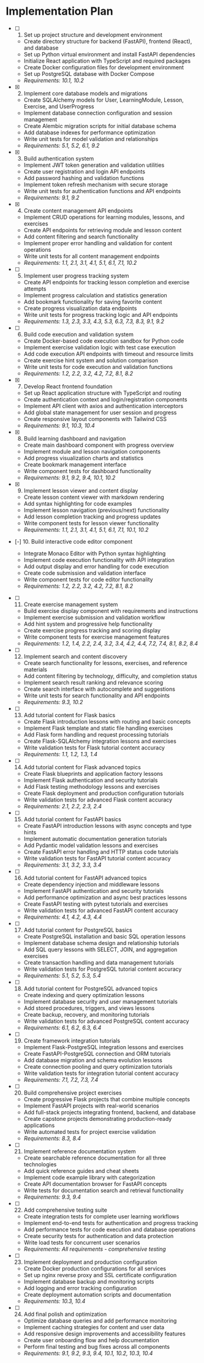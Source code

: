 # Implementation Plan

- [ ] 1. Set up project structure and development environment




  - Create directory structure for backend (FastAPI), frontend (React), and database
  - Set up Python virtual environment and install FastAPI dependencies
  - Initialize React application with TypeScript and required packages
  - Create Docker configuration files for development environment
  - Set up PostgreSQL database with Docker Compose
  - _Requirements: 10.1, 10.2_

- [x] 2. Implement core database models and migrations





  - Create SQLAlchemy models for User, LearningModule, Lesson, Exercise, and UserProgress
  - Implement database connection configuration and session management
  - Create Alembic migration scripts for initial database schema
  - Add database indexes for performance optimization
  - Write unit tests for model validation and relationships
  - _Requirements: 5.1, 5.2, 6.1, 9.2_

- [x] 3. Build authentication system





  - Implement JWT token generation and validation utilities
  - Create user registration and login API endpoints
  - Add password hashing and validation functions
  - Implement token refresh mechanism with secure storage
  - Write unit tests for authentication functions and API endpoints
  - _Requirements: 9.1, 9.2_

- [x] 4. Create content management API endpoints








  - Implement CRUD operations for learning modules, lessons, and exercises
  - Create API endpoints for retrieving module and lesson content
  - Add content filtering and search functionality
  - Implement proper error handling and validation for content operations
  - Write unit tests for all content management endpoints
  - _Requirements: 1.1, 2.1, 3.1, 4.1, 5.1, 6.1, 7.1, 10.2_

- [ ] 5. Implement user progress tracking system




  - Create API endpoints for tracking lesson completion and exercise attempts
  - Implement progress calculation and statistics generation
  - Add bookmark functionality for saving favorite content
  - Create progress visualization data endpoints
  - Write unit tests for progress tracking logic and API endpoints
  - _Requirements: 1.3, 2.3, 3.3, 4.3, 5.3, 6.3, 7.3, 8.3, 9.1, 9.2_

- [ ] 6. Build code execution and validation system




  - Create Docker-based code execution sandbox for Python code
  - Implement exercise validation logic with test case execution
  - Add code execution API endpoints with timeout and resource limits
  - Create exercise hint system and solution comparison
  - Write unit tests for code execution and validation functions
  - _Requirements: 1.2, 2.2, 3.2, 4.2, 7.2, 8.1, 8.2_

- [x] 7. Develop React frontend foundation






  - Set up React application structure with TypeScript and routing
  - Create authentication context and login/registration components
  - Implement API client with axios and authentication interceptors
  - Add global state management for user session and progress
  - Create responsive layout components with Tailwind CSS
  - _Requirements: 9.1, 10.3, 10.4_

- [x] 8. Build learning dashboard and navigation







  - Create main dashboard component with progress overview
  - Implement module and lesson navigation components
  - Add progress visualization charts and statistics
  - Create bookmark management interface
  - Write component tests for dashboard functionality
  - _Requirements: 9.1, 9.2, 9.4, 10.1, 10.2_

- [x] 9. Implement lesson viewer and content display





  - Create lesson content viewer with markdown rendering
  - Add syntax highlighting for code examples
  - Implement lesson navigation (previous/next) functionality
  - Add lesson completion tracking and progress updates
  - Write component tests for lesson viewer functionality
  - _Requirements: 1.1, 2.1, 3.1, 4.1, 5.1, 6.1, 7.1, 10.1, 10.2_

- [-] 10. Build interactive code editor component



  - Integrate Monaco Editor with Python syntax highlighting
  - Implement code execution functionality with API integration
  - Add output display and error handling for code execution
  - Create code submission and validation interface
  - Write component tests for code editor functionality
  - _Requirements: 1.2, 2.2, 3.2, 4.2, 7.2, 8.1, 8.2_

- [ ] 11. Create exercise management system
  - Build exercise display component with requirements and instructions
  - Implement exercise submission and validation workflow
  - Add hint system and progressive help functionality
  - Create exercise progress tracking and scoring display
  - Write component tests for exercise management features
  - _Requirements: 1.2, 1.4, 2.2, 2.4, 3.2, 3.4, 4.2, 4.4, 7.2, 7.4, 8.1, 8.2, 8.4_

- [ ] 12. Implement search and content discovery
  - Create search functionality for lessons, exercises, and reference materials
  - Add content filtering by technology, difficulty, and completion status
  - Implement search result ranking and relevance scoring
  - Create search interface with autocomplete and suggestions
  - Write unit tests for search functionality and API endpoints
  - _Requirements: 9.3, 10.2_

- [ ] 13. Add tutorial content for Flask basics
  - Create Flask introduction lessons with routing and basic concepts
  - Implement Flask template and static file handling exercises
  - Add Flask form handling and request processing tutorials
  - Create Flask-SQLAlchemy integration lessons and exercises
  - Write validation tests for Flask tutorial content accuracy
  - _Requirements: 1.1, 1.2, 1.3, 1.4_

- [ ] 14. Add tutorial content for Flask advanced topics
  - Create Flask blueprints and application factory lessons
  - Implement Flask authentication and security tutorials
  - Add Flask testing methodology lessons and exercises
  - Create Flask deployment and production configuration tutorials
  - Write validation tests for advanced Flask content accuracy
  - _Requirements: 2.1, 2.2, 2.3, 2.4_

- [ ] 15. Add tutorial content for FastAPI basics
  - Create FastAPI introduction lessons with async concepts and type hints
  - Implement automatic documentation generation tutorials
  - Add Pydantic model validation lessons and exercises
  - Create FastAPI error handling and HTTP status code tutorials
  - Write validation tests for FastAPI tutorial content accuracy
  - _Requirements: 3.1, 3.2, 3.3, 3.4_

- [ ] 16. Add tutorial content for FastAPI advanced topics
  - Create dependency injection and middleware lessons
  - Implement FastAPI authentication and security tutorials
  - Add performance optimization and async best practices lessons
  - Create FastAPI testing with pytest tutorials and exercises
  - Write validation tests for advanced FastAPI content accuracy
  - _Requirements: 4.1, 4.2, 4.3, 4.4_

- [ ] 17. Add tutorial content for PostgreSQL basics
  - Create PostgreSQL installation and basic SQL operation lessons
  - Implement database schema design and relationship tutorials
  - Add SQL query lessons with SELECT, JOIN, and aggregation exercises
  - Create transaction handling and data management tutorials
  - Write validation tests for PostgreSQL tutorial content accuracy
  - _Requirements: 5.1, 5.2, 5.3, 5.4_

- [ ] 18. Add tutorial content for PostgreSQL advanced topics
  - Create indexing and query optimization lessons
  - Implement database security and user management tutorials
  - Add stored procedures, triggers, and views lessons
  - Create backup, recovery, and monitoring tutorials
  - Write validation tests for advanced PostgreSQL content accuracy
  - _Requirements: 6.1, 6.2, 6.3, 6.4_

- [ ] 19. Create framework integration tutorials
  - Implement Flask-PostgreSQL integration lessons and exercises
  - Create FastAPI-PostgreSQL connection and ORM tutorials
  - Add database migration and schema evolution lessons
  - Create connection pooling and query optimization tutorials
  - Write validation tests for integration tutorial content accuracy
  - _Requirements: 7.1, 7.2, 7.3, 7.4_

- [ ] 20. Build comprehensive project exercises
  - Create progressive Flask projects that combine multiple concepts
  - Implement FastAPI projects with real-world scenarios
  - Add full-stack projects integrating frontend, backend, and database
  - Create capstone projects demonstrating production-ready applications
  - Write automated tests for project exercise validation
  - _Requirements: 8.3, 8.4_

- [ ] 21. Implement reference documentation system
  - Create searchable reference documentation for all three technologies
  - Add quick reference guides and cheat sheets
  - Implement code example library with categorization
  - Create API documentation browser for FastAPI concepts
  - Write tests for documentation search and retrieval functionality
  - _Requirements: 9.3, 9.4_

- [ ] 22. Add comprehensive testing suite
  - Create integration tests for complete user learning workflows
  - Implement end-to-end tests for authentication and progress tracking
  - Add performance tests for code execution and database operations
  - Create security tests for authentication and data protection
  - Write load tests for concurrent user scenarios
  - _Requirements: All requirements - comprehensive testing_

- [ ] 23. Implement deployment and production configuration
  - Create Docker production configurations for all services
  - Set up nginx reverse proxy and SSL certificate configuration
  - Implement database backup and monitoring scripts
  - Add logging and error tracking configuration
  - Create deployment automation scripts and documentation
  - _Requirements: 10.3, 10.4_

- [ ] 24. Add final polish and optimization
  - Optimize database queries and add performance monitoring
  - Implement caching strategies for content and user data
  - Add responsive design improvements and accessibility features
  - Create user onboarding flow and help documentation
  - Perform final testing and bug fixes across all components
  - _Requirements: 9.1, 9.2, 9.3, 9.4, 10.1, 10.2, 10.3, 10.4_